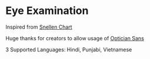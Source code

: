 # Eye Examination

Inspired from [Snellen Chart](https://en.wikipedia.org/wiki/Snellen_chart)

Huge thanks for creators to allow usage of [Optician Sans](https://github.com/anewtypeofinterference/Optician-Sans)

3 Supported Languages: Hindi, Punjabi, Vietnamese
